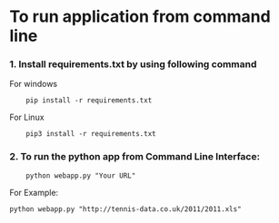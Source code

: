 # To run application from command line

### 1. Install requirements.txt by using following command

For windows

```
    pip install -r requirements.txt
```
For Linux

```
    pip3 install -r requirements.txt
```
### 2. To run the python app from Command Line Interface:

```
    python webapp.py "Your URL"

```
For Example:
```
python webapp.py "http://tennis-data.co.uk/2011/2011.xls"

```




